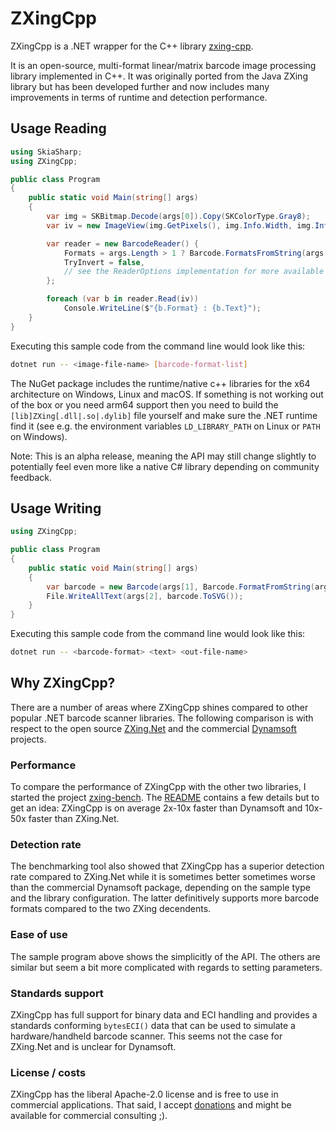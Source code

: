 # ZXingCpp

ZXingCpp is a .NET wrapper for the C++ library [zxing-cpp](https://github.com/zxing-cpp/zxing-cpp).

It is an open-source, multi-format linear/matrix barcode image processing library implemented in C++.
It was originally ported from the Java ZXing library but has been developed further and now includes
many improvements in terms of runtime and detection performance.


## Usage Reading

```cs
using SkiaSharp;
using ZXingCpp;

public class Program
{
    public static void Main(string[] args)
    {
        var img = SKBitmap.Decode(args[0]).Copy(SKColorType.Gray8);
        var iv = new ImageView(img.GetPixels(), img.Info.Width, img.Info.Height, ImageFormat.Lum);

        var reader = new BarcodeReader() {
            Formats = args.Length > 1 ? Barcode.FormatsFromString(args[1]) : BarcodeFormats.Any,
            TryInvert = false,
            // see the ReaderOptions implementation for more available options
        };

        foreach (var b in reader.Read(iv))
            Console.WriteLine($"{b.Format} : {b.Text}");
    }
}
```

Executing this sample code from the command line would look like this:
```sh
dotnet run -- <image-file-name> [barcode-format-list]
```

The NuGet package includes the runtime/native c++ libraries for the x64 architecture on
Windows, Linux and macOS. If something is not working out of the box or you need arm64 support
then you need to build the `[lib]ZXing[.dll|.so|.dylib]` file yourself and make sure the .NET
runtime find it (see e.g. the environment variables `LD_LIBRARY_PATH` on Linux or `PATH` on
Windows).

Note: This is an alpha release, meaning the API may still change slightly to potentially feel even
more like a native C# library depending on community feedback.

## Usage Writing

```cs
using ZXingCpp;

public class Program
{
    public static void Main(string[] args)
    {
        var barcode = new Barcode(args[1], Barcode.FormatFromString(args[0]));
        File.WriteAllText(args[2], barcode.ToSVG());
    }
}
```

Executing this sample code from the command line would look like this:
```sh
dotnet run -- <barcode-format> <text> <out-file-name>
```

## Why ZXingCpp?

There are a number of areas where ZXingCpp shines compared to other popular .NET barcode scanner libraries.
The following comparison is with respect to the open source [ZXing.Net](https://www.nuget.org/packages/ZXing.Net)
and the commercial [Dynamsoft](https://www.nuget.org/packages/Dynamsoft.DotNet.Barcode) projects.

### Performance

To compare the performance of ZXingCpp with the other two libraries, I started the project
[zxing-bench](https://github.com/axxel/zxing-bench).
The [README](https://github.com/axxel/zxing-bench/blob/main/dotnet/README.md) contains a few details but to get
an idea: ZXingCpp is on average 2x-10x faster than Dynamsoft and 10x-50x faster than ZXing.Net.

### Detection rate

The benchmarking tool also showed that ZXingCpp has a superior detection rate compared to ZXing.Net while it is
sometimes better sometimes worse than the commercial Dynamsoft package, depending on the sample type and the
library configuration. The latter definitively supports more barcode formats compared to the two ZXing decendents.

### Ease of use

The sample program above shows the simplicitly of the API. The others are similar but seem a bit more
complicated with regards to setting parameters.

### Standards support

ZXingCpp has full support for binary data and ECI handling and provides a standards conforming `bytesECI()`
data that can be used to simulate a hardware/handheld barcode scanner. This seems not the case for ZXing.Net
and is unclear for Dynamsoft.

### License / costs

ZXingCpp has the liberal Apache-2.0 license and is free to use in commercial applications. That said,
I accept [donations](https://github.com/sponsors/axxel) and might be available for commercial consulting ;).
